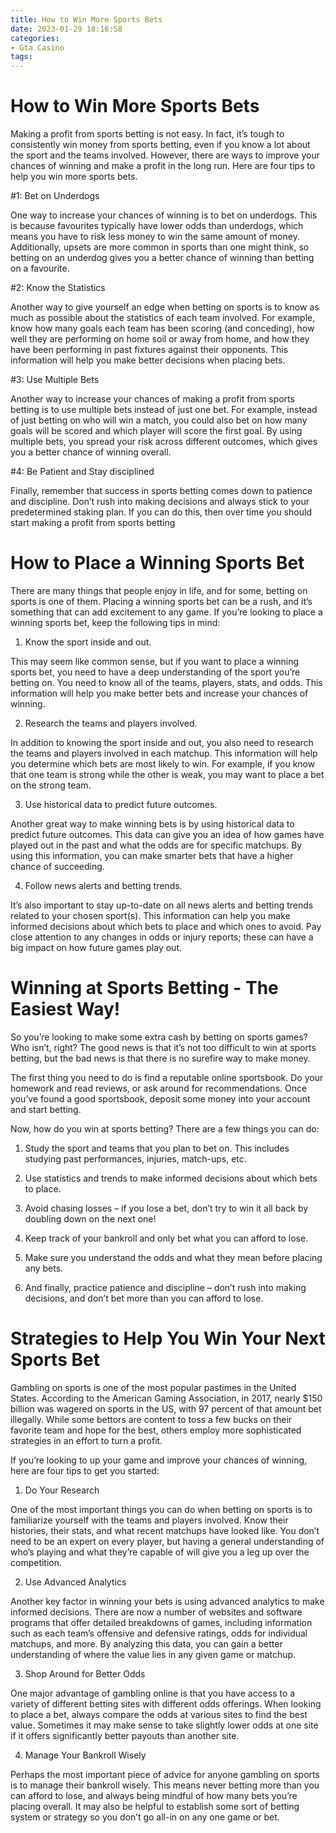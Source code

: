 ```yaml
---
title: How to Win More Sports Bets
date: 2023-01-29 18:16:58
categories:
- Gta Casino
tags:
---
```



#  How to Win More Sports Bets

Making a profit from sports betting is not easy. In fact, it’s tough to consistently win money from sports betting, even if you know a lot about the sport and the teams involved. However, there are ways to improve your chances of winning and make a profit in the long run. Here are four tips to help you win more sports bets.

#1: Bet on Underdogs

One way to increase your chances of winning is to bet on underdogs. This is because favourites typically have lower odds than underdogs, which means you have to risk less money to win the same amount of money. Additionally, upsets are more common in sports than one might think, so betting on an underdog gives you a better chance of winning than betting on a favourite.

#2: Know the Statistics

Another way to give yourself an edge when betting on sports is to know as much as possible about the statistics of each team involved. For example, know how many goals each team has been scoring (and conceding), how well they are performing on home soil or away from home, and how they have been performing in past fixtures against their opponents. This information will help you make better decisions when placing bets.

#3: Use Multiple Bets

Another way to increase your chances of making a profit from sports betting is to use multiple bets instead of just one bet. For example, instead of just betting on who will win a match, you could also bet on how many goals will be scored and which player will score the first goal. By using multiple bets, you spread your risk across different outcomes, which gives you a better chance of winning overall.

#4: Be Patient and Stay disciplined

Finally, remember that success in sports betting comes down to patience and discipline. Don’t rush into making decisions and always stick to your predetermined staking plan. If you can do this, then over time you should start making a profit from sports betting

#  How to Place a Winning Sports Bet

There are many things that people enjoy in life, and for some, betting on sports is one of them. Placing a winning sports bet can be a rush, and it’s something that can add excitement to any game. If you’re looking to place a winning sports bet, keep the following tips in mind:

1. Know the sport inside and out.

This may seem like common sense, but if you want to place a winning sports bet, you need to have a deep understanding of the sport you’re betting on. You need to know all of the teams, players, stats, and odds. This information will help you make better bets and increase your chances of winning.

2. Research the teams and players involved.

In addition to knowing the sport inside and out, you also need to research the teams and players involved in each matchup. This information will help you determine which bets are most likely to win. For example, if you know that one team is strong while the other is weak, you may want to place a bet on the strong team.

3. Use historical data to predict future outcomes.

Another great way to make winning bets is by using historical data to predict future outcomes. This data can give you an idea of how games have played out in the past and what the odds are for specific matchups. By using this information, you can make smarter bets that have a higher chance of succeeding.

4. Follow news alerts and betting trends.

It’s also important to stay up-to-date on all news alerts and betting trends related to your chosen sport(s). This information can help you make informed decisions about which bets to place and which ones to avoid. Pay close attention to any changes in odds or injury reports; these can have a big impact on how future games play out.

#  Winning at Sports Betting - The Easiest Way!

So you’re looking to make some extra cash by betting on sports games? Who isn’t, right? The good news is that it’s not too difficult to win at sports betting, but the bad news is that there is no surefire way to make money.

The first thing you need to do is find a reputable online sportsbook. Do your homework and read reviews, or ask around for recommendations. Once you’ve found a good sportsbook, deposit some money into your account and start betting.

Now, how do you win at sports betting? There are a few things you can do:

1. Study the sport and teams that you plan to bet on. This includes studying past performances, injuries, match-ups, etc.

2. Use statistics and trends to make informed decisions about which bets to place.

3. Avoid chasing losses – if you lose a bet, don’t try to win it all back by doubling down on the next one!

4. Keep track of your bankroll and only bet what you can afford to lose.

5. Make sure you understand the odds and what they mean before placing any bets.

6. And finally, practice patience and discipline – don’t rush into making decisions, and don’t bet more than you can afford to lose.

#   Strategies to Help You Win Your Next Sports Bet

Gambling on sports is one of the most popular pastimes in the United States. According to the American Gaming Association, in 2017, nearly $150 billion was wagered on sports in the US, with 97 percent of that amount bet illegally. While some bettors are content to toss a few bucks on their favorite team and hope for the best, others employ more sophisticated strategies in an effort to turn a profit.

If you’re looking to up your game and improve your chances of winning, here are four tips to get you started:

1. Do Your Research

One of the most important things you can do when betting on sports is to familiarize yourself with the teams and players involved. Know their histories, their stats, and what recent matchups have looked like. You don’t need to be an expert on every player, but having a general understanding of who’s playing and what they’re capable of will give you a leg up over the competition.

2. Use Advanced Analytics

Another key factor in winning your bets is using advanced analytics to make informed decisions. There are now a number of websites and software programs that offer detailed breakdowns of games, including information such as each team’s offensive and defensive ratings, odds for individual matchups, and more. By analyzing this data, you can gain a better understanding of where the value lies in any given game or matchup.

3. Shop Around for Better Odds

One major advantage of gambling online is that you have access to a variety of different betting sites with different odds offerings. When looking to place a bet, always compare the odds at various sites to find the best value. Sometimes it may make sense to take slightly lower odds at one site if it offers significantly better payouts than another site.

4. Manage Your Bankroll Wisely

Perhaps the most important piece of advice for anyone gambling on sports is to manage their bankroll wisely. This means never betting more than you can afford to lose, and always being mindful of how many bets you’re placing overall. It may also be helpful to establish some sort of betting system or strategy so you don’t go all-in on any one game or bet.